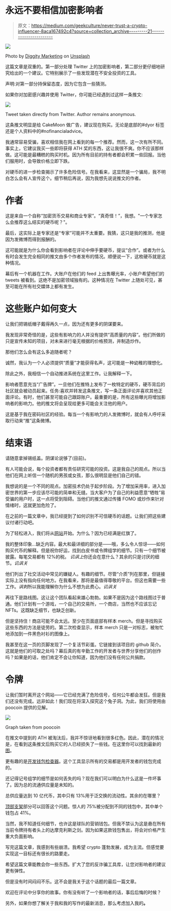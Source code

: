 # 永远不要相信加密影响者

> 原文：<https://medium.com/geekculture/never-trust-a-crypto-influencer-8aca167492c4?source=collection_archive---------21----------------------->

![](img/ed5fb32f043031d0122021ff74b875ff.png)

Photo by [Diggity Marketing](https://unsplash.com/@diggitymarketing?utm_source=medium&utm_medium=referral) on [Unsplash](https://unsplash.com?utm_source=medium&utm_medium=referral)

这篇文章是双重的。第一部分处理 Twitter 上的加密影响者，第二部分更仔细地研究给出的一个建议。它特别展示了一些发现潜在不安全投资的工具。

声明:对第一部分持保留态度，因为它包含一些猜测。

如果你对加密感兴趣并使用 Twitter，你可能已经遇到过这样一条推文:

![](img/dff7343c38c18dc5c72b358b1c9048ac.png)

Tweet taken directly from Twitter. Author remains anonymous.

这条推文明显是给 CakeMoon 做广告，建议现在购买。无论是底部的#dyor 标签还是个人资料中的#nofinancialadvice。

我通常容易受骗，喜欢相信我在网上看到的每一个推荐。然而，这一次有所不同。事实上，它建议我买一些即将获得 ATH 奖的东西，这让我很不爽。你不应该那样做。这可能是最糟糕的购买时机。因为所有目前的持有者都会积累一些回报。当他们服用时，会导致价格立即下跌。

对硬币的进一步检查揭示了许多危险信号。在我看来，这显然是一个骗局，我不明白怎么会有人宣传这个。细节稍后再说，因为我想先说说推文的作者。

# 作者

这是来自一个自称“加密货币交易和商业专家”。“真奇怪！”，我想。"一个专家怎么会推荐这么结实的硬币呢？"。

最后，这实际上是专家还是“专家”可能并不太重要。我猜，这只是我的推测，他是因为发微博而得到报酬的。

这可能就是为什么你会看到影响者在评论中伸手要硬币，提议“合作”。或者为什么有时会发生完全相同的推文由多个作者发布的情况。顺便说一下，这枚硬币就是这种情况。

幕后有一个机器在工作。大账户在他们的 feed 上出售曝光率，小账户希望他们的 tweets 被看到。这绝不是加密领域独有的。这种情况在 Twitter 上随处可见，甚至可能在所有社交媒体上都有发生。

# 这些账户如何变大

让我们把锡纸帽子戴得再久一点，因为还有更多的阴谋要来。

我发现非常奇怪的是，这些有影响力的人并没有提供“高质量的内容”。他们所做的只是宣传未知的项目，对未来进行毫无根据的价格预测，并制造炒作。

那他们怎么会有这么多追随者呢？

诚然，我认为一个人必须提供“质量”才能获得名声，这可能是一种幼稚的理想化。

除此之外，我相信一个自动推进系统在这里工作。让我解释一下。

影响者愿意充当“广告牌”。一旦他们在推特上发布了一枚特定的硬币，硬币背后的社区就会被动员起来。任务:喜欢并转发这条推文，写一条正面评论并喜欢其他正面评论。有时，他们甚至可能自己跟踪账户。最重要的是，所有这些曝光将增加影响者的影响力。他的推文将会呈现给更多可能会关注他的用户。

这是基于我在密码社区的经验。每当一个有影响力的人发微博时，就会有人呼吁采取行动来“推”这条微博。

# 结束语

请随意拿掉锡纸盖。阴谋论说够了(目前)。

有人可能会说，每个投资者都有责任研究可能的投资。这是我自己的观点。所以当他们在网上听信一个随机的男孩或女孩，那么很明显是他们自己的错。

我想说的是一个不同的观点。加密技术仍处于起步阶段。为了增加采用率，进入加密世界的第一步应该尽可能的简单和无缝。当大客户为了自己的利益愿意“牺牲”易受骗的用户时，这一点将受到阻碍。当他们的推文通过传播 FOMO 或炒作来针对情绪时，这就更加危险了。

在之前的一篇文章中，我已经提到了如何识别不可信硬币的话题。让我们把这些建议付诸行动吧。

为了轻松进入，我们将从[网站](https://cakemoon.fun/)开始。为什么？因为已经满是红旗了。

我的整体印象…缺乏内容。最大和最详细的部分是——哦，多么令人惊讶——如何购买代币的解释。但是祝你好运，找到白皮书或令牌组学的细节。只有一个细节被披露。每笔交易都有 12%的税。
*讥讽上*你还会在意什么？其余的只是讨厌的细节。*讥讽关*

他们列出了社交活动中常见的嫌疑人。有趣的细节。尽管“介质”列在那里，但链接实际上没有指向任何地方。在我看来，那将是最值得尊敬的平台。但这也需要一些工作。*讽刺*所以我能理解你为什么不想为此费心。*讥讽关*

再往下是路线图。这让这个团队看起来雄心勃勃。如果不是因为这个路线图过于普通。他们计划有一个游戏，一个自己的交易所，一个商店，当然也不应该忘记 NFTs。这既缺乏细节，也缺乏创新。

但是坚持住！商店可能不会太远。至少在页面底部有样本 merch。但是寻找购买这些东西的方法是徒劳的。第二次检查显示，样本 merch 只是一对标志，被匆忙地添加到一件黑色衬衫的图像上。

我甚至在这一页的页脚发现了一个复活节彩蛋。它链接到该项目的 github 简介。这就是他们的可取之处吗？幕后真的有辛勤工作的开发者与世界分享他们的创作吗？如果是的话，他们肯定不会让你知道，因为他们没有任何公共捐款。

# 令牌

让我们暂时离开这个网站——它已经充满了危险信号，任何公牛都会发狂。但是我们还没有完成。远非如此！我们现在将深入探究这个兔子洞。为此，我们将使用由 poocoin 提供的见解。

![](img/a0efac712ba6a4b18f489a694cba3962.png)

Graph taken from poocoin

在推文中提到的 ATH 被淘汰后，我并不惊讶地看到很多红色。因此，潜在的情况是，在看到这条推文后购买它的人已经损失了一些钱。在这里你可以找到最新的[图](https://poocoin.app/tokens/0x1659b9f69406f6224d84c9e22a482ad2f2f50f3a)。

更有趣的是[开发钱包检查器](https://poocoin.app/rugcheck/0x1659b9f69406f6224d84c9e22a482ad2f2f50f3a/dev-activity)。这个工具显示所有的交易都是用开发者的钱包完成的。

还记得记号组学的细节是如何丢失的吗？现在我们可以明白为什么这是一件坏事了。因为总的流通供应量是未知的。

总供应量达到 10 亿代币，其中只有 13%用于泛交换的流动性。其余的在哪里？

[顶部支架](https://poocoin.app/rugcheck/0x1659b9f69406f6224d84c9e22a482ad2f2f50f3a/top-holders)部分可以回答这个问题。惊人的 75%被分配到不同的钱包中，其中单个钱包占 41%。

当然，我不知道任何细节，也许这是球队的营销钱包。但我不禁认为这是悬在所有当前令牌持有者头上的达摩克利斯之剑。因为如果这款钱包售出，将会对价格产生重大负面影响。

写完这篇文章，我感到有些崩溃。我希望 crypto 蓬勃发展，成为主流。但感觉要实现这一目标还有很长的路要走。

希望这篇文章能教会你一些东西。扩大了您的反诈骗工具库，让您对影响者的建议更有弹性。

但是没有时间闷闷不乐。这不会是我关于这个话题的最后一篇文章。

欢迎在评论中分享你的故事。你有没有听了一个影响者的话，事后后悔的时候？

另外，如果你想了解关于我和我的写作的最新消息，那么考虑加入我的[](https://dedicated-composer-737.ck.page/817c0a5528)**。**